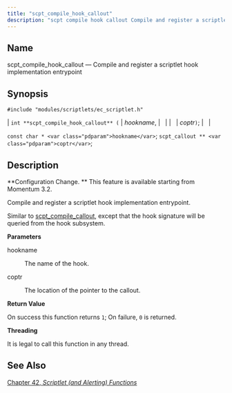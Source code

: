 ```yaml
---
title: "scpt_compile_hook_callout"
description: "scpt compile hook callout Compile and register a scriptlet hook implementation entrypoint int scpt compile hook callout hookname coptr const char hookname scpt callout coptr Configuration Change This feature is available starting from Momentum 3 2 Compile and register a scriptlet hook implementation entrypoint Similar to scpt compile callout except..."
---
```


<a name="apis.scpt_compile_hook_callout"></a> 
## Name

scpt_compile_hook_callout — Compile and register a scriptlet hook implementation entrypoint

## Synopsis

`#include "modules/scriptlets/ec_scriptlet.h"`

| `int **scpt_compile_hook_callout** (` | <var class="pdparam">hookname</var>, |   |
|   | <var class="pdparam">coptr</var>`)`; |   |

`const char * <var class="pdparam">hookname</var>`;
`scpt_callout ** <var class="pdparam">coptr</var>`;<a name="idp59030896"></a> 
## Description

**Configuration Change. ** This feature is available starting from Momentum 3.2.

Compile and register a scriptlet hook implementation entrypoint.

Similar to [scpt_compile_callout](/momentum/3/3-api/apis-scpt-compile-callout), except that the hook signature will be queried from the hook subsystem.

**<a name="idp59034896"></a> Parameters**

<dl class="variablelist">

<dt>hookname</dt>

<dd>

The name of the hook.

</dd>

<dt>coptr</dt>

<dd>

The location of the pointer to the callout.

</dd>

</dl>

**<a name="idp59039488"></a> Return Value**

On success this function returns `1`; On failure, `0` is returned.

**<a name="idp59041312"></a> Threading**

It is legal to call this function in any thread.

<a name="idp59042864"></a> 
## See Also

[Chapter 42, *Scriptlet (and Alerting) Functions*](script "Chapter 42. Scriptlet (and Alerting) Functions")